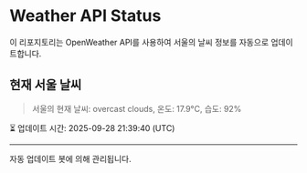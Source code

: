 
# Weather API Status

이 리포지토리는 OpenWeather API를 사용하여 서울의 날씨 정보를 자동으로 업데이트합니다.

## 현재 서울 날씨
> 서울의 현재 날씨: overcast clouds, 온도: 17.9°C, 습도: 92%

⏳ 업데이트 시간: 2025-09-28 21:39:40 (UTC)

---
자동 업데이트 봇에 의해 관리됩니다.
